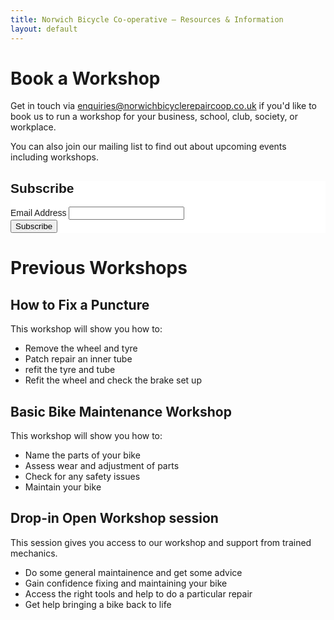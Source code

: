 ```yaml
---
title: Norwich Bicycle Co-operative – Resources & Information
layout: default
---
```

Book a Workshop
===============

Get in touch via enquiries@norwichbicyclerepaircoop.co.uk if you'd like to book us to run a workshop for your business, school, club, society, or workplace. 

You can also join our mailing list to find out about upcoming events including workshops.
<!-- Begin Mailchimp Signup Form -->
<link href="//cdn-images.mailchimp.com/embedcode/classic-10_7.css" rel="stylesheet" type="text/css">
<style type="text/css">
	#mc_embed_signup{background:#fff; clear:left; font:14px Helvetica,Arial,sans-serif; }
	/* Add your own Mailchimp form style overrides in your site stylesheet or in this style block.
	   We recommend moving this block and the preceding CSS link to the HEAD of your HTML file. */
</style>
<div id="mc_embed_signup">
<form action="https://gmail.us5.list-manage.com/subscribe/post?u=e317082ca26f50c2f9fa15c06&amp;id=358dc88c2a" method="post" id="mc-embedded-subscribe-form" name="mc-embedded-subscribe-form" class="validate" target="_blank" novalidate>
    <div id="mc_embed_signup_scroll">
	<h2>Subscribe</h2>
<div class="mc-field-group">
	<label for="mce-EMAIL">Email Address </label>
	<input type="email" value="" name="EMAIL" class="required email" id="mce-EMAIL">
</div>
	<div id="mce-responses" class="clear">
		<div class="response" id="mce-error-response" style="display:none"></div>
		<div class="response" id="mce-success-response" style="display:none"></div>
	</div>    <!-- real people should not fill this in and expect good things - do not remove this or risk form bot signups-->
    <div style="position: absolute; left: -5000px;" aria-hidden="true"><input type="text" name="b_e317082ca26f50c2f9fa15c06_358dc88c2a" tabindex="-1" value=""></div>
    <div class="clear"><input type="submit" value="Subscribe" name="subscribe" id="mc-embedded-subscribe" class="button"></div>
    </div>
</form>
</div>

<!--End mc_embed_signup-->

Previous Workshops
==================

## How to Fix a Puncture
This workshop will show you how to: 
* Remove the wheel and tyre
* Patch repair an inner tube
* refit the tyre and tube
* Refit the wheel and check the brake set up

## Basic Bike Maintenance Workshop
This workshop will show you how to:
* Name the parts of your bike
* Assess wear and adjustment of parts
* Check for any safety issues
* Maintain your bike

## Drop-in Open Workshop session
This session gives you access to our workshop and support from trained mechanics.
* Do some general maintainence and get some advice
* Gain confidence fixing and maintaining your bike
* Access the right tools and help to do a particular repair
* Get help bringing a bike back to life
